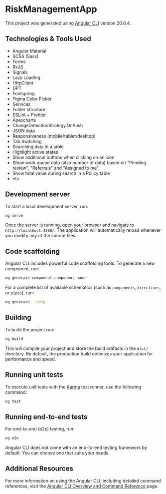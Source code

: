 # RiskManagementApp

This project was generated using [Angular CLI](https://github.com/angular/angular-cli) version 20.0.4.

## Technologies & Tools Used

- Angular Material
- SCSS (Sass)
- Forms
- RxJS
- Signals
- Lazy Loading
- HttpClient
- GPT
- Fontspring
- Figma Color Picker
- Services
- Folder structure
- ESLint + Prettier
- Apexcharts
- ChangeDetectionStrategy.OnPush
- JSON data
- Responsiveness (mobile/tablet/desktop)
- Tab Switching
- Searching data in a table
- Highlight active states
- Show additional buttons when clicking on an icon
- Show work queue data (also number of data) based on "Pending review", "Referrals" and "Assigned to me"
- Show total value during search in a Policy table
- etc.

## Development server

To start a local development server, run:

```bash
ng serve
```

Once the server is running, open your browser and navigate to `http://localhost:4200/`. The application will automatically reload whenever you modify any of the source files.

## Code scaffolding

Angular CLI includes powerful code scaffolding tools. To generate a new component, run:

```bash
ng generate component component-name
```

For a complete list of available schematics (such as `components`, `directives`, or `pipes`), run:

```bash
ng generate --help
```

## Building

To build the project run:

```bash
ng build
```

This will compile your project and store the build artifacts in the `dist/` directory. By default, the production build optimizes your application for performance and speed.

## Running unit tests

To execute unit tests with the [Karma](https://karma-runner.github.io) test runner, use the following command:

```bash
ng test
```

## Running end-to-end tests

For end-to-end (e2e) testing, run:

```bash
ng e2e
```

Angular CLI does not come with an end-to-end testing framework by default. You can choose one that suits your needs.

## Additional Resources

For more information on using the Angular CLI, including detailed command references, visit the [Angular CLI Overview and Command Reference](https://angular.dev/tools/cli) page.
